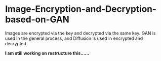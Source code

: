# Image-Encryption-and-Decryption-based-on-GAN
Images are encrypted via the key and decrypted via the same key. GAN is used in the general process, and Diffusion is used in encrypted and decrypted.

**I am still working on restructure this......**
